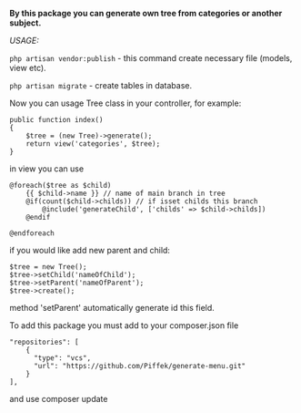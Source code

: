 **By this package you can generate own tree from categories or another subject.**

_USAGE:_

`php artisan vendor:publish` - this command create necessary file (models, view etc).

`php artisan migrate` - create tables in database.

Now you can usage Tree class in your controller, for example:

    public function index()
    {
	    $tree = (new Tree)->generate();
	    return view('categories', $tree);
    }

in view you can use

    @foreach($tree as $child)
        {{ $child->name }} // name of main branch in tree
        @if(count($child->childs)) // if isset childs this branch
        	@include('generateChild', ['childs' => $child->childs])
        @endif

    @endforeach
    
    
    
if you would like add new parent and child:

    $tree = new Tree();
    $tree->setChild('nameOfChild');
    $tree->setParent('nameOfParent');
    $tree->create();

method 'setParent' automatically generate id this field.

To add this package you must add to your composer.json file

    "repositories": [
        {
          "type": "vcs",
          "url": "https://github.com/Piffek/generate-menu.git"
        }
    ],
    
and use composer update